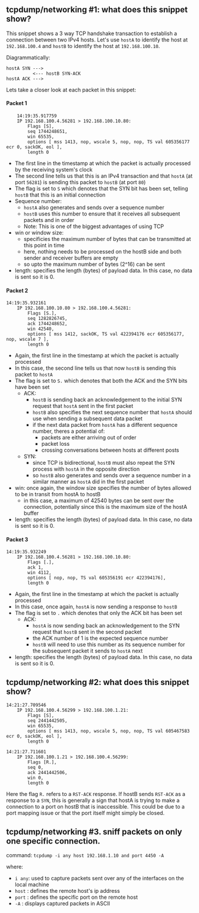 ## tcpdump/networking #1: what does this snippet show?

This snippet shows a 3 way TCP handshake transaction to establish a connection between two IPv4 hosts. Let's use `hostA` to identify the host at `192.168.100.4` and `hostB` to identify the host at `192.168.100.10`. 

Diagrammatically:
```
hostA SYN --->
          <--- hostB SYN-ACK
hostA ACK --->
```

Lets take a closer look at each packet in this snippet:

#### Packet 1
```
    14:19:35.917759 
    IP 192.168.100.4.56281 > 192.168.100.10.80: 
        Flags [S],                         
        seq 1744248651,                    
        win 65535, 
        options [ mss 1413, nop, wscale 5, nop, nop, TS val 605356177 ecr 0, sackOK, eol ], 
        length 0
``` 

- The first line in the timestamp at which the packet is actually processed by the receiving system's clock
- The second line tells us that this is an IPv4 transaction and that `hostA` (at port `56281`) is sending this packet to `hostB` (at port `80`)
- The flag is set to `S` which denotes that the SYN bit has been set, telling `hostB` that this is an initial connection
- Sequence number:
    - `hostA` also generates and sends over a sequence number 
    - `hostB` uses this number to ensure that it receives all subsequent packets and in order
    - Note: This is one of the biggest advantages of using TCP
- win or window size:
    - specificies the maximum number of bytes that can be transmitted at this point in time
    - here, nothing needs to be processed on the hostB side and both sender and receiver buffers are empty
    - so upto the maximum number of bytes (2^16) can be sent
- length: specifies the length (bytes) of payload data. In this case, no data is sent so it is 0.

#### Packet 2
```
14:19:35.932161 
    IP 192.168.100.10.80 > 192.168.100.4.56281: 
        Flags [S.],                         
        seq 1282826745,                     
        ack 1744248652,                     
        win 42540, 
        options [ mss 1412, sackOK, TS val 422394176 ecr 605356177, nop, wscale 7 ], 
        length 0
```

- Again, the first line in the timestamp at which the packet is actually processed
- In this case, the second line tells us that now `hostB` is sending this packet to `hostA`
- The flag is set to `S.` which denotes that both the ACK and the SYN bits have been set
    - ACK: 
        - `hostB` is sending back an acknowledgement to the initial SYN request that `hostA` sent in the first packet
        - `hostB` also specifies the next sequence number that `hostA` should use when sending a subsequent data packet
        - if the next data packet from `hostA` has a different sequence number, theres a potential of:
            - packets are either arriving out of order
            - packet loss
            - crossing conversations between hosts at different posts
    - SYN:
        - since TCP is bidirectional, `hostB` must also repeat the SYN process with `hostA` in the opposite direction
        - so `hostB` also generates and sends over a sequence number in a similar manner as `hostA` did in the first packet
- win: once again, the window size specifies the number of bytes allowed to be in transit from hostA to hostB
    - in this case, a maximum of 42540 bytes can be sent over the connection, potentially since this is the maximum size of the hostA buffer
- length: specifies the length (bytes) of payload data. In this case, no data is sent so it is 0.

#### Packet 3
```
14:19:35.932249 
    IP 192.168.100.4.56281 > 192.168.100.10.80: 
        Flags [.], 
        ack 1, 
        win 4112, 
        options [ nop, nop, TS val 605356191 ecr 422394176], 
        length 0
```
- Again, the first line in the timestamp at which the packet is actually processed
- In this case, once again, `hostA` is now sending a response to `hostB`
- The flag is set to `.` which denotes that only the ACK bit has been set
    - ACK: 
        - `hostA` is now sending back an acknowledgement to the SYN request that `hostB` sent in the second packet
        - the ACK number of 1 is the expected sequence number
        - `hostB` will need to use this number as its sequence number for the subsequent packet it sends to `hostA` next
- length: specifies the length (bytes) of payload data. In this case, no data is sent so it is 0.

## tcpdump/networking #2: what does this snippet show?

```
14:21:27.709546 
    IP 192.168.100.4.56299 > 192.168.100.1.21: 
        Flags [S], 
        seq 2441442505, 
        win 65535, 
        options [ mss 1413, nop, wscale 5, nop, nop, TS val 605467583 ecr 0, sackOK, eol ], 
        length 0
        
14:21:27.711601 
    IP 192.168.100.1.21 > 192.168.100.4.56299: 
        Flags [R.], 
        seq 0, 
        ack 2441442506, 
        win 0, 
        length 0
```

Here the flag `R.` refers to a `RST-ACK` response. If hostB sends `RST-ACK` as a response to a `SYN`, this is generally a sign that hostA is trying to make a connection to a port on hostB that is inaccessible. This could be due to a port mapping issue or that the port itself might simply be closed.

## tcpdump/networking #3. sniff packets on only one specific connection.
command: `tcpdump -i any host 192.168.1.10 and port 4450 -A`

where:
- `i any`: used to capture packets sent over any of the interfaces on the local machine
- `host` : defines the remote host's ip address
- `port` : defines the specific port on the remote host
- `-A`   : displays captured packets in ASCII
